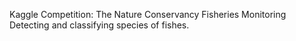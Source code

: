 Kaggle Competition: The Nature Conservancy Fisheries Monitoring
Detecting and classifying species of fishes.
